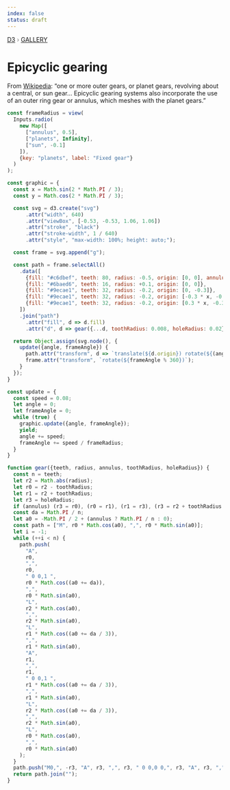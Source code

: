 ```yaml
---
index: false
status: draft
---
```


<div style="color: grey; font: 13px/25.5px var(--sans-serif); text-transform: uppercase;"><h1 style="display: none;">Epicyclic gearing</h1><a href="https://d3js.org/">D3</a> › <a href="/@d3/gallery">Gallery</a></div>

# Epicyclic gearing

From [Wikipedia](https://en.wikipedia.org/wiki/Epicyclic_gearing): “one or more outer gears, or planet gears, revolving about a central, or sun gear… Epicyclic gearing systems also incorporate the use of an outer ring gear or annulus, which meshes with the planet gears.”

```js
const frameRadius = view(
  Inputs.radio(
    new Map([
      ["annulus", 0.5],
      ["planets", Infinity],
      ["sun", -0.1]
    ]),
    {key: "planets", label: "Fixed gear"}
  )
);
```

```js echo
const graphic = {
  const x = Math.sin(2 * Math.PI / 3);
  const y = Math.cos(2 * Math.PI / 3);

  const svg = d3.create("svg")
      .attr("width", 640)
      .attr("viewBox", [-0.53, -0.53, 1.06, 1.06])
      .attr("stroke", "black")
      .attr("stroke-width", 1 / 640)
      .attr("style", "max-width: 100%; height: auto;");

  const frame = svg.append("g");

  const path = frame.selectAll()
    .data([
      {fill: "#c6dbef", teeth: 80, radius: -0.5, origin: [0, 0], annulus: true},
      {fill: "#6baed6", teeth: 16, radius: +0.1, origin: [0, 0]},
      {fill: "#9ecae1", teeth: 32, radius: -0.2, origin: [0, -0.3]},
      {fill: "#9ecae1", teeth: 32, radius: -0.2, origin: [-0.3 * x, -0.3 * y]},
      {fill: "#9ecae1", teeth: 32, radius: -0.2, origin: [0.3 * x, -0.3 * y]}
    ])
    .join("path")
      .attr("fill", d => d.fill)
      .attr("d", d => gear({...d, toothRadius: 0.008, holeRadius: 0.02}));

  return Object.assign(svg.node(), {
    update({angle, frameAngle}) {
      path.attr("transform", d => `translate(${d.origin}) rotate(${(angle / d.radius) % 360})`);
      frame.attr("transform", `rotate(${frameAngle % 360})`);
    }
  });
}
```

```js echo
const update = {
  const speed = 0.08;
  let angle = 0;
  let frameAngle = 0;
  while (true) {
    graphic.update({angle, frameAngle});
    yield;
    angle += speed;
    frameAngle += speed / frameRadius;
  }
}
```

```js echo
function gear({teeth, radius, annulus, toothRadius, holeRadius}) {
  const n = teeth;
  let r2 = Math.abs(radius);
  let r0 = r2 - toothRadius;
  let r1 = r2 + toothRadius;
  let r3 = holeRadius;
  if (annulus) (r3 = r0), (r0 = r1), (r1 = r3), (r3 = r2 + toothRadius * 3);
  const da = Math.PI / n;
  let a0 = -Math.PI / 2 + (annulus ? Math.PI / n : 0);
  const path = ["M", r0 * Math.cos(a0), ",", r0 * Math.sin(a0)];
  let i = -1;
  while (++i < n) {
    path.push(
      "A",
      r0,
      ",",
      r0,
      " 0 0,1 ",
      r0 * Math.cos((a0 += da)),
      ",",
      r0 * Math.sin(a0),
      "L",
      r2 * Math.cos(a0),
      ",",
      r2 * Math.sin(a0),
      "L",
      r1 * Math.cos((a0 += da / 3)),
      ",",
      r1 * Math.sin(a0),
      "A",
      r1,
      ",",
      r1,
      " 0 0,1 ",
      r1 * Math.cos((a0 += da / 3)),
      ",",
      r1 * Math.sin(a0),
      "L",
      r2 * Math.cos((a0 += da / 3)),
      ",",
      r2 * Math.sin(a0),
      "L",
      r0 * Math.cos(a0),
      ",",
      r0 * Math.sin(a0)
    );
  }
  path.push("M0,", -r3, "A", r3, ",", r3, " 0 0,0 0,", r3, "A", r3, ",", r3, " 0 0,0 0,", -r3, "Z");
  return path.join("");
}
```
